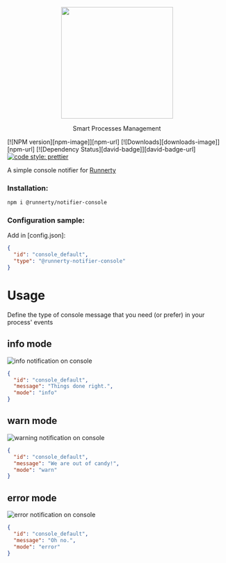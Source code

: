 <p align="center">
  <a href="http://runnerty.io">
    <img height="257" src="https://runnerty.io/assets/header/logo-stroked.png">
  </a>
  <p align="center">Smart Processes Management</p>
</p>

[![NPM version][npm-image]][npm-url] [![Downloads][downloads-image]][npm-url] [![Dependency Status][david-badge]][david-badge-url]
<a href="#badge">
  <img alt="code style: prettier" src="https://img.shields.io/badge/code_style-prettier-ff69b4.svg">
</a>


A simple console notifier for [Runnerty]

### Installation:
```bash
npm i @runnerty/notifier-console
```

### Configuration sample:
Add in [config.json]:

```json
{
  "id": "console_default",
  "type": "@runnerty-notifier-console"
}
```


# Usage

Define the type of console message that you need (or prefer) in your process' events

## info mode
![info notification on console](http://i.imgur.com/IKHy3vC.png)

```json
{
  "id": "console_default",
  "message": "Things done right.",
  "mode": "info"
}
```


## warn mode
![warning notification on console](http://i.imgur.com/TdMmGQz.png)

```json
{
  "id": "console_default",
  "message": "We are out of candy!",
  "mode": "warn"
}
```


## error mode
![error notification on console](http://i.imgur.com/s2D0DxD.png)

```json
{
  "id": "console_default",
  "message": "Oh no.",
  "mode": "error"
}
```

[Runnerty]: https://www.npmjs.com/package/runnerty

